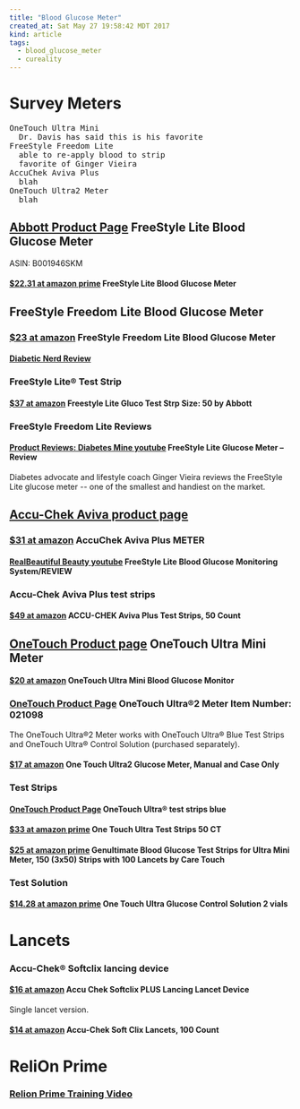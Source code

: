 ```yaml
---
title: "Blood Glucose Meter"
created_at: Sat May 27 19:58:42 MDT 2017
kind: article
tags:
  - blood_glucose_meter
  - cureality
---
```


<h1>Survey Meters</h1>

<pre>
OneTouch Ultra Mini
  Dr. Davis has said this is his favorite
FreeStyle Freedom Lite
  able to re-apply blood to strip
  favorite of Ginger Vieira
AccuChek Aviva Plus
  blah
OneTouch Ultra2 Meter
  blah
</pre>

<h2>
  <a href="https://www.myfreestyle.com/freestyle-lite-overview" target="_blank">Abbott Product Page</a>
  FreeStyle Lite Blood Glucose Meter
</h2>


ASIN: B001946SKM

<h4>
  <a href="https://www.amazon.com/FreeStyle-Blood-Glucose-Monitoring-System/dp/B001946SKM" target="_blank">$22.31 at amazon prime</a>
  FreeStyle Lite Blood Glucose Meter
</h4>

<h2>FreeStyle Freedom Lite Blood Glucose Meter</h2>

<h3>
  <a href="https://www.amazon.com/FreeStyle-Freedom-Lite-Blood-Glucose/dp/B002G3EJ1K" target="_blank">$23 at amazon</a>
  FreeStyle Freedom Lite Blood Glucose Meter
</h3>

<h4>
  <a href="http://diabeticnerd.com/meters/freestyle-freedom-lite-review.php" target="_blank">Diabetic Nerd Review</a>
</h4>

<h3>FreeStyle Lite® Test Strip</h3>

<h4>
  <a href="https://www.amazon.com/Freestyle-Lite-Gluco-Test-Strp/dp/B01CZ61R4O" target="_blank">$37 at amazon</a>
  Freestyle Lite Gluco Test Strp Size: 50 by Abbott
</h4>

<h3>FreeStyle Freedom Lite Reviews</h3>

<h4>
  <a href="https://www.youtube.com/watch?v=TdI9bXr6Lqg" target="_blank">Product Reviews: Diabetes Mine youtube</a>
  FreeStyle Lite Glucose Meter – Review
</h4>

Diabetes advocate and lifestyle coach Ginger Vieira reviews the FreeStyle
Lite glucose meter -- one of the smallest and handiest on the market.

<h2>
  <a href="https://www.accu-chek.com/meters/aviva-meter" target="_blank">Accu-Chek Aviva product page</a>
</h2>

<h3>
  <a href="https://www.amazon.com/AccuChek-Aviva-METER-C-05079420001/dp/B001CZAQXS" target="_blank">$31 at amazon</a>
  AccuChek Aviva Plus METER
</h3>

<h4>
  <a href="https://www.youtube.com/watch?v=IZvtvgvBXtk" target="_blank">RealBeautiful Beauty youtube</a>
  FreeStyle Lite Blood Glucose Monitoring System/REVIEW
</h4>

<h3>Accu-Chek Aviva Plus test strips</h3>

<h4>
  <a href="https://www.amazon.com/ACCU-CHEK-Aviva-Plus-Strips-Count/dp/B001A6EB5I" target="_blank">$49 at amazon</a>
  ACCU-CHEK Aviva Plus Test Strips, 50 Count
</h4>

<h2>
  <a href="http://www.onetouch.com/onetouch-ultramini" target="_blank">OneTouch Product page</a>
  OneTouch Ultra Mini Meter
</h2>

<h4>
  <a href="https://www.amazon.com/OneTouch-Ultra-Glucose-Monitoring-System/dp/B002MU2V5I/ref" target="_blank">$20 at amazon</a>
  OneTouch Ultra Mini Blood Glucose Monitor
</h4>

<h3>
  <a href="http://www.shoponetouch.com/product/onetouch-ultra2-meter" target="_blank">OneTouch Product Page</a>
  OneTouch Ultra®2 Meter Item Number: 021098 
</h3>

The OneTouch Ultra®2 Meter works with OneTouch Ultra® Blue Test Strips
and OneTouch Ultra® Control Solution (purchased separately).

<h4>
  <a href="https://www.amazon.com/Touch-Ultra2-Glucose-Meter-Manual/dp/B00YNQNG2G" target="_blank">$17 at amazon</a>
  One Touch Ultra2 Glucose Meter, Manual and Case Only 
</h4>

<h3>Test Strips</h3>

<h4>
  <a href="http://www.onetouch.com/onetouch-ultra-blue-test-strips" target="_blank">OneTouch Product Page</a>
  OneTouch Ultra® test strips blue
</h4>

<h4>
  <a href="https://www.amazon.com/One-Touch-Ultra-Strips-Language/dp/B002FU5WHY" target="_blank">$33 at amazon prime</a>
  One Touch Ultra Test Strips 50 CT
</h4>

<h4>
  <a href="https://www.amazon.com/Genultimate-Glucose-Touch-Lancets-Care/dp/B01MXYB81A" target="_blank">$25 at amazon prime</a>
  Genultimate Blood Glucose Test Strips for Ultra Mini Meter, 150 (3x50) Strips with 100 Lancets by Care Touch
</h4>


<h3>Test Solution</h3>

<h4>
  <a href="https://www.amazon.com/Touch-Ultra-Glucose-Control-Solution/dp/B000KNA8I6" target="_blank">$14.28 at amazon prime</a>
  One Touch Ultra Glucose Control Solution 2 vials
</h4>

<h1>Lancets</h1>

<h3>Accu-Chek® Softclix lancing device</h3>

<h4>
  <a href="https://www.amazon.com/Accu-Chek-Softclix-Lancing-Lancet/dp/B0034Z8PIC" target="_blank">$16 at amazon</a>
  Accu Chek Softclix PLUS Lancing Lancet Device
</h4>

Single lancet version.

<h4>
  <a href="https://www.amazon.com/Accu-Chek-Soft-Clix-Lancets-Count/dp/B001KYVZGI" target="_blank">$14 at amazon</a>
  Accu-Chek Soft Clix Lancets, 100 Count
</h4>

<h1>ReliOn Prime</h1>

<h3>
  <a href="https://www.youtube.com/watch?v=ZDXBt9oy8_8" target="_blank">Relion Prime Training Video</a>
</h3>

<!--
html boilerplate
<a href="" target="_blank"></a>
<a name=""></a>
<img src="" width="400px">
<ul>
  <li></li>
</ul>
<pre>
</pre>
<pre><code>
</code></pre>
<math xmlns='http://www.w3.org/1998/Math/MathML' display='block'>
</math>
-->
